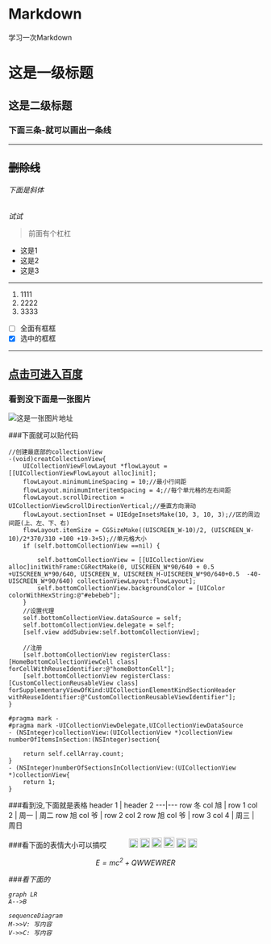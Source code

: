 # Markdown
学习一次Markdown
# 这是一级标题
## 这是二级标题
### 下面三条-就可以画出一条线
---
~~删除线~~
--
###### 下面是斜体  
*试试*

> 前面有个杠杠
- 这是1
- 这是2
- 这是3
---
1. 1111
1. 2222
1. 3333
- [ ] 全面有框框
- [x] 选中的框框
---
[点击可进入百度](http://www.baidu.com)
---

### 看到没下面是一张图片
![这是一张图片地址](http://imgsrc.baidu.com/forum/pic/item/cefc1e178a82b9017ad72597738da9773912ef18.jpg)

###下面就可以贴代码
```
//创建最底部的collectionView
-(void)creatCollectionView{
    UICollectionViewFlowLayout *flowLayout = [[UICollectionViewFlowLayout alloc]init];
    flowLayout.minimumLineSpacing = 10;//最小行间距
    flowLayout.minimumInteritemSpacing = 4;//每个单元格的左右间距
    flowLayout.scrollDirection = UICollectionViewScrollDirectionVertical;//垂直方向滑动
    flowLayout.sectionInset = UIEdgeInsetsMake(10, 3, 10, 3);//区的周边间距(上、左、下、右)
    flowLayout.itemSize = CGSizeMake((UISCREEN_W-10)/2, (UISCREEN_W-10)/2*370/310 +100 +19-3+5);//单元格大小
    if (self.bottomCollectionView ==nil) {
        
        self.bottomCollectionView = [[UICollectionView alloc]initWithFrame:CGRectMake(0, UISCREEN_W*90/640 + 0.5 +UISCREEN_W*90/640, UISCREEN_W, UISCREEN_H-UISCREEN_W*90/640+0.5  -40- UISCREEN_W*90/640) collectionViewLayout:flowLayout];
        self.bottomCollectionView.backgroundColor = [UIColor colorWithHexString:@"#ebebeb"];
    }
    //设置代理
    self.bottomCollectionView.dataSource = self;
    self.bottomCollectionView.delegate = self;
    [self.view addSubview:self.bottomCollectionView];
    
    //注册
    [self.bottomCollectionView registerClass:[HomeBottomCollectionViewCell class] forCellWithReuseIdentifier:@"homeBottonCell"];
    [self.bottomCollectionView registerClass:[CustomCollectionReusableView class] forSupplementaryViewOfKind:UICollectionElementKindSectionHeader withReuseIdentifier:@"CustomCollectionReusableViewIdentifier"];
}

#pragma mark -
#pragma mark -UICollectionViewDelegate,UICollectionViewDataSource
- (NSInteger)collectionView:(UICollectionView *)collectionView numberOfItemsInSection:(NSInteger)section{
    
    return self.cellArray.count;
}
- (NSInteger)numberOfSectionsInCollectionView:(UICollectionView *)collectionView{
    return 1;
}

```

###看到没,下面就是表格
header 1 | header 2
---|---
row 冬 col 旭 | row 1 col 2 | 周一  | 周二
row 旭 col 爷 | row 2 col 2
row 旭 col 爷 | row 3 col 4 | 周三  | 周日


###看下面的表情大小可以搞哎
<img src="emoji/smile" width="16"/>
<img src="emoji/smile" width="17"/>
<img src="emoji/smile" width="18"/>
<img src="emoji/smile" width="19"/>
<img src="emoji/smile" width="20"/>
<img src="emoji/smile" width="21"/>
<img src="emoji/smile" width="19"/>
<img src="emoji/smile" width="18"/>
<img src="emoji/smile" width="17"/>
<img src="emoji/smile" width="16"/>


<i class="fa fa-heart"/>
<i class="fa fa-heart"/>
<i class="fa fa-heart"/>
<i class="fa fa-heart"/>
<i class="fa fa-heart"/>
<i class="fa fa-heart"/>
<i class="fa fa-heart"/>
<i class="fa fa-heart"/>
<i class="fa fa-heart"/>
<i class="fa fa-heart"/>
<i class="fa fa-heart"/>


<i class="icon ion-beer"/>
<i class="icon ion-beer"/>
<i class="icon ion-beer"/>
<i class="icon ion-beer"/>
<i class="icon ion-beer"/>
<i class="icon ion-beer"/>
<i class="icon ion-beer"/>
<i class="icon ion-beer"/>
<i class="icon ion-beer"/>
<i class="icon ion-beer"/>
<i class="icon ion-beer"/>
<i class="icon ion-beer"/>



```math
E = mc^2 +QWWEWRER
```

###看下面的
```
graph LR
A-->B
```


```
sequenceDiagram
M->>V: 写内容
V->>C: 写内容
```
